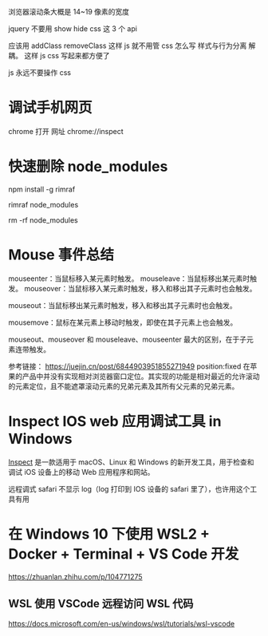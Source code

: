 浏览器滚动条大概是 14~19 像素的宽度

jquery 不要用 show hide css 这 3 个 api

应该用 addClass removeClass 这样 js 就不用管 css 怎么写 样式与行为分离 解耦。
这样 js css 写起来都方便了

js 永远不要操作 css

# 调试手机网页

chrome 打开 网址 chrome://inspect

# 快速删除 node_modules

npm install -g rimraf

rimraf node_modules

rm -rf node_modules

# Mouse 事件总结

mouseenter：当鼠标移入某元素时触发。
mouseleave：当鼠标移出某元素时触发。
mouseover：当鼠标移入某元素时触发，移入和移出其子元素时也会触发。

mouseout：当鼠标移出某元素时触发，移入和移出其子元素时也会触发。

mousemove：鼠标在某元素上移动时触发，即使在其子元素上也会触发。

mouseout、mouseover 和 mouseleave、mouseenter 最大的区别，在于子元素连带触发。

参考链接： https://juejin.cn/post/6844903951855271949
position:fixed 在苹果的产品中并没有实现相对浏览器窗口定位。其实现的功能是相对最近的允许滚动的元素定位，且不能遮罩滚动元素的兄弟元素及其所有父元素的兄弟元素。

# Inspect IOS web 应用调试工具 in Windows

[Inspect](https://inspect.dev/) 是一款适用于 macOS、Linux 和 Windows 的新开发工具，用于检查和调试 iOS 设备上的移动 Web 应用程序和网站。

远程调式 safari 不显示 log（log 打印到 IOS 设备的 safari 里了），也许用这个工具有用

# 在 Windows 10 下使用 WSL2 + Docker + Terminal + VS Code 开发

https://zhuanlan.zhihu.com/p/104771275

## WSL 使用 VSCode 远程访问 WSL 代码

https://docs.microsoft.com/en-us/windows/wsl/tutorials/wsl-vscode
